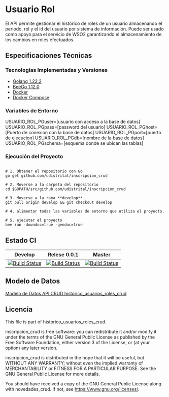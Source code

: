# Usuario Rol
El API permite gestionar el histórico de roles de un usuario almacenando el periodo, rol y el id del usuario por sistema de información.
Puede ser usado como apoyo para el servicio de WSO2 garantizando el almacenamiento de los cambios en roles efectuados.

## Especificaciones Técnicas

### Tecnologías Implementadas y Versiones
* [Golang 1.22.2](https://github.com/udistrital/introduccion_oas/blob/master/instalacion_de_herramientas/golang.md)
* [BeeGo 1.12.0](https://github.com/udistrital/introduccion_oas/blob/master/instalacion_de_herramientas/beego.md)
* [Docker](https://docs.docker.com/engine/install/ubuntu/)
* [Docker Compose](https://docs.docker.com/compose/)

### Variables de Entorno

USUARIO_ROL_PGuser=[usuario con acceso a la base de datos]
USUARIO_ROL_PGpass=[password del usuario]
USUARIO_ROL_PGhost=[Puerto de conexión con la base de datos]
USUARIO_ROL_PGport=[puerto de ejecucion]
USUARIO_ROL_PGdb=[nombre de la base de datos]
USUARIO_ROL_PGschema=[esquema donde se ubican las tablas]

### Ejecución del Proyecto
```shel

# 1. Obtener el repositorio con Go
go get github.com/udistrital/inscripcion_crud

# 2. Moverse a la carpeta del repositorio
cd $GOPATH/src/github.com/udistrital/inscripcion_crud

# 3. Moverse a la rama **develop**
git pull origin develop && git checkout develop

# 4. alimentar todas las variables de entorno que utiliza el proyecto.

# 5. ejecutar el proyecto
bee run -downdoc=true -gendoc=true 
```
## Estado CI

| Develop | Relese 0.0.1 | Master |
| -- | -- | -- |
| [![Build Status](https://hubci.portaloas.udistrital.edu.co/api/badges/udistrital/historico_usuarios_roles_crud/status.svg?ref=refs/heads/develop)](https://hubci.portaloas.udistrital.edu.co/udistrital/historico_usuarios_roles_crud/) | [![Build Status](https://hubci.portaloas.udistrital.edu.co/api/badges/udistrital/historico_usuarios_roles_crud/status.svg?ref=refs/heads/release/0.0.1)](https://hubci.portaloas.udistrital.edu.co/udistrital/historico_usuarios_roles_crud/) | [![Build Status](https://hubci.portaloas.udistrital.edu.co/api/badges/udistrital/historico_usuarios_roles_crud/status.svg)](https://hubci.portaloas.udistrital.edu.co/udistrital/historico_usuarios_roles_crud/) |

## Modelo de Datos

[Modelo de Datos API CRUD historico_usuarios_roles_crud](./docs/usuarios%20y%20roles%20V6.drawio.png)


## Licencia

This file is part of historico_usuarios_roles_crud.

inscripcion_crud is free software: you can redistribute it and/or modify it under the terms of the GNU General Public License as published by the Free Software Foundation, either version 3 of the License, or (at your option) any later version.

inscripcion_crud is distributed in the hope that it will be useful, but WITHOUT ANY WARRANTY; without even the implied warranty of MERCHANTABILITY or FITNESS FOR A PARTICULAR PURPOSE. See the GNU General Public License for more details.

You should have received a copy of the GNU General Public License along with novedades_crud. If not, see https://www.gnu.org/licenses/.